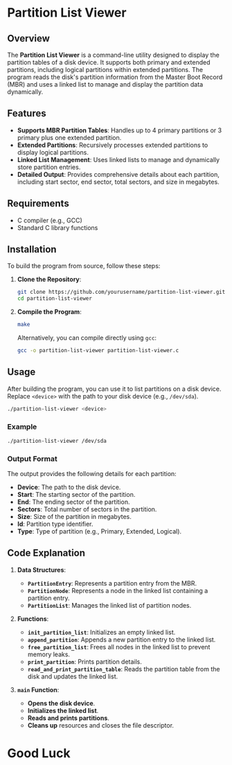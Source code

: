 # Partition List Viewer

## Overview

The **Partition List Viewer** is a command-line utility designed to display the partition tables of a disk device. It supports both primary and extended partitions, including logical partitions within extended partitions. The program reads the disk's partition information from the Master Boot Record (MBR) and uses a linked list to manage and display the partition data dynamically.

## Features

- **Supports MBR Partition Tables**: Handles up to 4 primary partitions or 3 primary plus one extended partition.
- **Extended Partitions**: Recursively processes extended partitions to display logical partitions.
- **Linked List Management**: Uses linked lists to manage and dynamically store partition entries.
- **Detailed Output**: Provides comprehensive details about each partition, including start sector, end sector, total sectors, and size in megabytes.

## Requirements

- C compiler (e.g., GCC)
- Standard C library functions

## Installation

To build the program from source, follow these steps:

1. **Clone the Repository**:

   ```sh
   git clone https://github.com/yourusername/partition-list-viewer.git
   cd partition-list-viewer
   ```

2. **Compile the Program**:

   ```sh
   make
   ```

   Alternatively, you can compile directly using `gcc`:

   ```sh
   gcc -o partition-list-viewer partition-list-viewer.c
   ```

## Usage

After building the program, you can use it to list partitions on a disk device. Replace `<device>` with the path to your disk device (e.g., `/dev/sda`).

```sh
./partition-list-viewer <device>
```

### Example

```sh
./partition-list-viewer /dev/sda
```

### Output Format

The output provides the following details for each partition:

- **Device**: The path to the disk device.
- **Start**: The starting sector of the partition.
- **End**: The ending sector of the partition.
- **Sectors**: Total number of sectors in the partition.
- **Size**: Size of the partition in megabytes.
- **Id**: Partition type identifier.
- **Type**: Type of partition (e.g., Primary, Extended, Logical).

## Code Explanation

1. **Data Structures**:
   - **`PartitionEntry`**: Represents a partition entry from the MBR.
   - **`PartitionNode`**: Represents a node in the linked list containing a partition entry.
   - **`PartitionList`**: Manages the linked list of partition nodes.

2. **Functions**:
   - **`init_partition_list`**: Initializes an empty linked list.
   - **`append_partition`**: Appends a new partition entry to the linked list.
   - **`free_partition_list`**: Frees all nodes in the linked list to prevent memory leaks.
   - **`print_partition`**: Prints partition details.
   - **`read_and_print_partition_table`**: Reads the partition table from the disk and updates the linked list.

3. **`main` Function**:
   - **Opens the disk device**.
   - **Initializes the linked list**.
   - **Reads and prints partitions**.
   - **Cleans up** resources and closes the file descriptor.

# Good Luck
